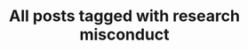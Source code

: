 ---
layout: tag
title: "All posts tagged with research misconduct"
permalink: /weblog/tags/research-misconduct/
taxonomy: research misconduct
---